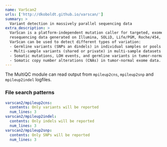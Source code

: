 ```yaml
---
name: VarScan2
urls: ['http://dkoboldt.github.io/varscan/']
summary: >
  Variant detection in massively parallel sequencing data
extra_description: >
  VarScan is a platform-independent mutation caller for targeted, exome, and whole-genome
  resequencing data generated on Illumina, SOLiD, Life/PGM, Roche/454, and similar instruments.
  VarScan can be used to detect different types of variation:
  - Germline variants (SNPs an dindels) in individual samples or pools of samples.
  - Multi-sample variants (shared or private) in multi-sample datasets (with mpileup).
  - Somatic mutations, LOH events, and germline variants in tumor-normal pairs.
  - Somatic copy number alterations (CNAs) in tumor-normal exome data.
---
```


The MultiQC module can read output from `mpileup2cns`, `mpileup2snp` and `mpileup2indel` logfiles.

### File search patterns

```yaml
varscan2/mpileup2cns:
  contents: Only variants will be reported
  num_lines: 3
varscan2/mpileup2indel:
  contents: Only indels will be reported
  num_lines: 3
varscan2/mpileup2snp:
  contents: Only SNPs will be reported
  num_lines: 3
```